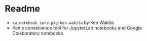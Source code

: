 # Readme

- `kw_notebook_core-pkg-ken-wakita` by Ken Wakita
- Ken's convenience tool for JupyterLab notebooks and Google Colaboratory notebooks
